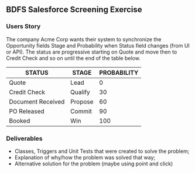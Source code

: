 ## BDFS Salesforce Screening Exercise

### Users Story

The company Acme Corp wants their system to synchronize the Opportunity fields Stage and Probability when
Status field changes (from UI or API). The status are progressive starting on Quote and move then to Credit Check
and so on until the end of the table below.

| STATUS             | STAGE   | PROBABILITY |
| ------------------ | ------- | ----------- |
| Quote              | Lead    | 0           |
| Credit Check       | Qualify | 30          |
| Document Received  | Propose | 60          |
| PO Released        | Commit  | 90          |
| Booked             | Win     | 100         |

### Deliverables

* Classes, Triggers and Unit Tests that were created to solve the problem;
* Explanation of why/how the problem was solved that way;
* Alternative solution for the problem (maybe using point and click)
